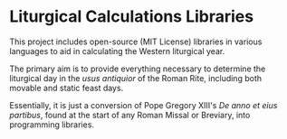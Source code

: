 Liturgical Calculations Libraries
=================================

This project includes open-source (MIT License) libraries in various
languages to aid in calculating the Western liturgical year.

The primary aim is to provide everything necessary to determine the
liturgical day in the _usus antiquior_ of the Roman Rite, including
both movable and static feast days.

Essentially, it is just a conversion of Pope Gregory XIII's 
_De anno et eius partibus_, found at the start of any Roman Missal
or Breviary, into programming libraries.
